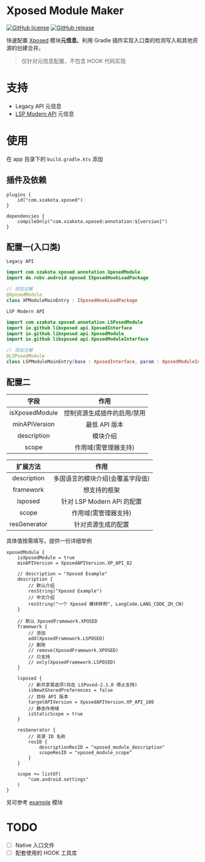 # Xposed Module Maker
[![GitHub license](https://img.shields.io/github/license/xzakota/XposedModuleMaker?color=blue)](https://github.com/xzakota/XposedModuleMaker/blob/main/LICENSE)
[![GitHub release](https://img.shields.io/github/v/release/xzakota/XposedModuleMaker?display_name=release&logo=github&color=green)](https://github.com/xzakota/XposedModuleMaker/releases)

快速配置 [Xposed](https://api.xposed.info) 模块**元信息**。利用 Gradle 插件实现入口类的检测写入和其他资源的创建合并。
> 仅针对元信息配置，不包含 HOOK 代码实现

# 支持
- Legacy API 元信息
- [LSP Modern API](https://github.com/LSPosed/LSPosed/wiki/Develop-Xposed-Modules-Using-Modern-Xposed-API) 元信息

# 使用
在 app 目录下的 `build.gradle.kts` 添加

## 插件及依赖
```
plugins {
    id("com.xzakota.xposed")
}

dependencies {
    compileOnly("com.xzakota.xposed:annotation:${version}")
}
```

## 配置一(入口类)
`Legacy API`

```Kotlin
import com.xzakota.xposed.annotation.XposedModule
import de.robv.android.xposed.IXposedHookLoadPackage

// 添加注解
@XposedModule
class XPModuleMainEntry : IXposedHookLoadPackage 
```

`LSP Modern API`

```Kotlin
import com.xzakota.xposed.annotation.LSPosedModule
import io.github.libxposed.api.XposedInterface
import io.github.libxposed.api.XposedModule
import io.github.libxposed.api.XposedModuleInterface

// 添加注解
@LSPosedModule
class LSPModuleMainEntry(base : XposedInterface, param : XposedModuleInterface.ModuleLoadedParam) : XposedModule(base, param) 
```

## 配置二
|       字段       |       作用       |
|:--------------:|:--------------:|
| isXposedModule | 控制资源生成插件的启用/禁用 |
| minAPIVersion  |   最低 API 版本    |
|  description   |      模块介绍      |
|     scope      |  作用域(需管理器支持)   |

|     扩展方法     |          作用           |
|:------------:|:---------------------:|
| description  |   多国语言的模块介绍(会覆盖字段值)   |
|  framework   |        想支持的框架         |
|   lsposed    | 针对 LSP Modern API 的配置 |
|    scope     |      作用域(需管理器支持)      |
| resGenerator |       针对资源生成的配置       |

具体值按需填写，提供一份详细举例
```
xposedModule {
    isXposedModule = true
    minAPIVersion = XposedAPIVersion.XP_API_82
    
    // description = "Xposed Example"
    description {
        // 默认介绍
        resString("Xposed Example")
        // 中文介绍
        resString("一个 Xposed 模块样例", LangCode.LANG_CODE_ZH_CN)
    }
    
    // 默认 XposedFramework.XPOSED
    framework {
        // 添加
        add(XposedFramework.LSPOSED)
        // 删除
        // remove(XposedFramework.XPOSED)
        // 只支持
        // only(XposedFramework.LSPOSED)
    }
    
    lsposed {
        // 新共享首选项(将在 LSPosed-2.1.0 停止支持)
        isNewXSharedPreferences = false
        // 目标 API 版本
        targetAPIVersion = XposedAPIVersion.XP_API_100
        // 静态作用域
        isStaticScope = true
    }
    
    resGenerator {
        // 资源 ID 名称
        resID {
            descriptionResID = "xposed_module_description"
            scopeResID = "xposed_module_scope"
        }
    }

    scope += listOf(
        "com.android.settings"
    )
}
```
另可参考 [example](https://github.com/xzakota/XposedModuleMaker/tree/main/example) 模块

# TODO
- [ ] Native 入口文件
- [ ] 配套使用的 HOOK 工具库